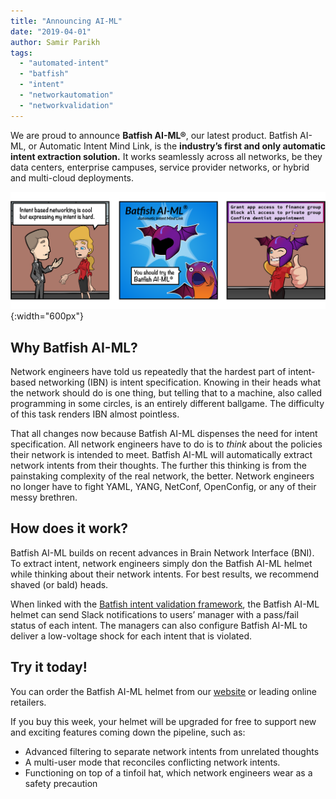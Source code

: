 ```yaml
---
title: "Announcing AI-ML"
date: "2019-04-01"
author: Samir Parikh
tags:
  - "automated-intent"
  - "batfish"
  - "intent"
  - "networkautomation"
  - "networkvalidation"
---
```


We are proud to announce **Batfish AI-ML®**, our latest product. Batfish AI-ML, or Automatic Intent Mind Link, is the **industry’s first and only automatic intent extraction solution.** It works seamlessly across all networks, be they data centers, enterprise campuses, service provider networks, or hybrid and multi-cloud deployments.

![](/assets/images/april-comic.png){:width="600px"}

## Why Batfish AI-ML?

Network engineers have told us repeatedly that the hardest part of intent-based networking (IBN) is intent specification. Knowing in their heads what the network should do is one thing, but telling that to a machine, also called programming in some circles, is an entirely different ballgame. The difficulty of this task renders IBN almost pointless.

That all changes now because Batfish AI-ML dispenses the need for intent specification. All network engineers have to do is to _think_ about the policies their network is intended to meet. Batfish AI-ML will automatically extract network intents from their thoughts. The further this thinking is from the painstaking complexity of the real network, the better. Network engineers no longer have to fight YAML, YANG, NetConf, OpenConfig, or any of their messy brethren.

## How does it work?

Batfish AI-ML builds on recent advances in Brain Network Interface (BNI). To extract intent, network engineers simply don the Batfish AI-ML helmet while thinking about their network intents. For best results, we recommend shaved (or bald) heads.

When linked with the [Batfish intent validation framework](http://www.batfish.org/), the Batfish AI-ML helmet can send Slack notifications to users’ manager with a pass/fail status of each intent. The managers can also configure Batfish AI-ML to deliver a low-voltage shock for each intent that is violated.

## Try it today!

You can order the Batfish AI-ML helmet from our [website](https://www.batfish.org/) or leading online retailers.

If you buy this week, your helmet will be upgraded for free to support new and exciting features coming down the pipeline, such as:

- Advanced filtering to separate network intents from unrelated thoughts
- A multi-user mode that reconciles conflicting network intents.
- Functioning on top of a tinfoil hat, which network engineers wear as a safety precaution
